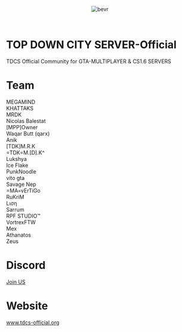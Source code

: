 <p align="center">
<img src="https://media.discordapp.net/attachments/429288040620359691/483234991984345089/TDC.png" alt="bevr" border="0"></p>
<br/>

# TOP DOWN CITY SERVER-Official
TDCS Official Community for GTA-MULTIPLAYER & CS1.6 SERVERS

# Team
MEGAMIND<br>
KHATTAKS<br>
MRDK<br>
Nicolas Balestat<br> 
[MPP]Owner <br>
Waqar Butt (qarx) <br>
Anik<br>
[TDK]M.R.K<br>
=TDK=M.[D].K^ <br>
Lukshya<br>
Ice Flake<br>
PunkNoodle<br>
vito gta<br>
Savage Nep<br>
=MA=vErTiGo<br>
RuKriM<br>
Lιση<br>
Sarrum<br>
RPF STUDIO™<br>
VortrexFTW<br>
Mex<br>
Athanatos<br>
Zeus

# Discord
<a href="https://discord.ly/topdowncity">Join US</a>

# Website
<a href="https://tdcs.netlify.com/">www.tdcs-official.org</a>

